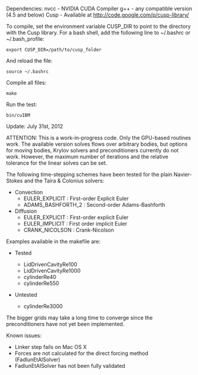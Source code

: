 Dependencies:
nvcc - NVIDIA CUDA Compiler
g++  - any compatible version (4.5 and below)
Cusp - Available at http://code.google.com/p/cusp-library/

To compile, set the environment variable CUSP_DIR to point to the directory 
with the Cusp library. For a bash shell, add the following line to ~/.bashrc or 
~/.bash_profile:

	export CUSP_DIR=/path/to/cusp_folder

And reload the file:

	source ~/.bashrc
	
Compile all files:
	
	make

Run the test:
	
	bin/cuIBM

Update: July 31st, 2012

ATTENTION: 
This is a work-in-progress code. Only the GPU-based routines work. The available 
version solves flows over arbitrary bodies, but options for moving bodies, 
Krylov solvers and preconditioners currently do not work. However, the maximum 
number of iterations and the relative tolerance for the linear solves can be 
set.

The following time-stepping schemes have been tested for the plain 
Navier-Stokes and the Taira & Colonius solvers:

* Convection
	- EULER_EXPLICIT    : First-order Explicit Euler
	- ADAMS_BASHFORTH_2 : Second-order Adams-Bashforth
* Diffusion
	- EULER_EXPLICIT : First-order explicit Euler
	- EULER_IMPLICIT : First order implicit Euler
	- CRANK_NICOLSON : Crank-Nicolson

Examples available in the makefile are:

* Tested
	- LidDrivenCavityRe100
	- LidDrivenCavityRe1000
	- cylinderRe40
	- cylinderRe550

* Untested
	- cylinderRe3000

The bigger grids may take a long time to converge since the preconditioners 
have not yet been implemented.

Known issues:

* Linker step fails on Mac OS X
* Forces are not calculated for the direct forcing method (FadlunEtAlSolver)
* FadlunEtAlSolver has not been fully validated
